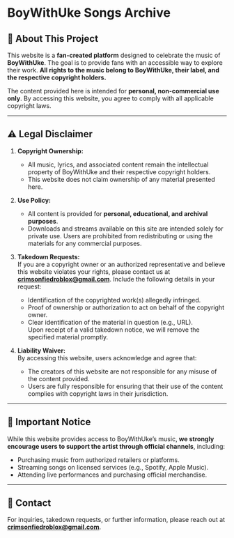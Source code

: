 # BoyWithUke Songs Archive  

## 🎵 About This Project  

This website is a **fan-created platform** designed to celebrate the music of **BoyWithUke**. The goal is to provide fans with an accessible way to explore their work. **All rights to the music belong to BoyWithUke, their label, and the respective copyright holders.**  

The content provided here is intended for **personal, non-commercial use only**. By accessing this website, you agree to comply with all applicable copyright laws.  

---

## ⚠️ Legal Disclaimer  

1. **Copyright Ownership:**  
   - All music, lyrics, and associated content remain the intellectual property of BoyWithUke and their respective copyright holders.  
   - This website does not claim ownership of any material presented here.  

2. **Use Policy:**  
   - All content is provided for **personal, educational, and archival purposes**.  
   - Downloads and streams available on this site are intended solely for private use. Users are prohibited from redistributing or using the materials for any commercial purposes.  

3. **Takedown Requests:**  
   If you are a copyright owner or an authorized representative and believe this website violates your rights, please contact us at **crimsonfiedroblox@gmail.com**. Include the following details in your request:  
   - Identification of the copyrighted work(s) allegedly infringed.  
   - Proof of ownership or authorization to act on behalf of the copyright owner.  
   - Clear identification of the material in question (e.g., URL).  
   Upon receipt of a valid takedown notice, we will remove the specified material promptly.  

4. **Liability Waiver:**  
   By accessing this website, users acknowledge and agree that:  
   - The creators of this website are not responsible for any misuse of the content provided.  
   - Users are fully responsible for ensuring that their use of the content complies with copyright laws in their jurisdiction.  

---

## 🚨 Important Notice  

While this website provides access to BoyWithUke’s music, **we strongly encourage users to support the artist through official channels**, including:  
- Purchasing music from authorized retailers or platforms.  
- Streaming songs on licensed services (e.g., Spotify, Apple Music).  
- Attending live performances and purchasing official merchandise.  

---

## 💌 Contact  

For inquiries, takedown requests, or further information, please reach out at **crimsonfiedroblox@gmail.com**.  
